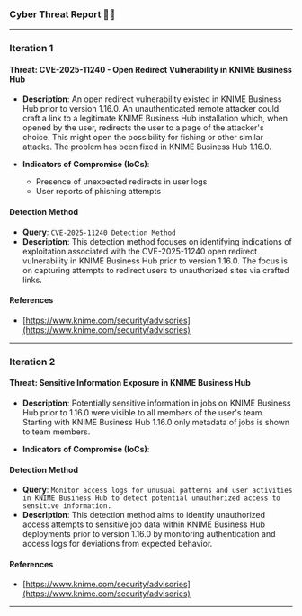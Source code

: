 ### Cyber Threat Report 🕵️‍♂️
---
### **Iteration 1**

#### **Threat: CVE-2025-11240 - Open Redirect Vulnerability in KNIME Business Hub**

* **Description**: An open redirect vulnerability existed in KNIME Business Hub prior to version 1.16.0. An unauthenticated remote attacker could craft a link to a legitimate KNIME Business Hub installation which, when opened by the user, redirects the user to a page of the attacker's choice. This might open the possibility for fishing or other similar attacks. The problem has been fixed in KNIME Business Hub 1.16.0.

* **Indicators of Compromise (IoCs)**:
    * Presence of unexpected redirects in user logs
    * User reports of phishing attempts


#### **Detection Method**

* **Query**: `CVE-2025-11240 Detection Method`
* **Description**: This detection method focuses on identifying indications of exploitation associated with the CVE-2025-11240 open redirect vulnerability in KNIME Business Hub prior to version 1.16.0. The focus is on capturing attempts to redirect users to unauthorized sites via crafted links.

#### **References**
* [https://www.knime.com/security/advisories](https://www.knime.com/security/advisories)


---

### **Iteration 2**

#### **Threat: Sensitive Information Exposure in KNIME Business Hub**

* **Description**: Potentially sensitive information in jobs on KNIME Business Hub prior to 1.16.0 were visible to all members of the user's team. Starting with KNIME Business Hub 1.16.0 only metadata of jobs is shown to team members.

* **Indicators of Compromise (IoCs)**:


#### **Detection Method**

* **Query**: `Monitor access logs for unusual patterns and user activities in KNIME Business Hub to detect potential unauthorized access to sensitive information.`
* **Description**: This detection method aims to identify unauthorized access attempts to sensitive job data within KNIME Business Hub deployments prior to version 1.16.0 by monitoring authentication and access logs for deviations from expected behavior.

#### **References**
* [https://www.knime.com/security/advisories](https://www.knime.com/security/advisories)


---
